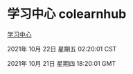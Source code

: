 # 学习中心 colearnhub
[学习中心](http://59.174.24.190:56308/colearnhub/)

2021年 10月 22日 星期五 02:20:01 CST

2021年 10月 21日 星期四 18:20:01 GMT
